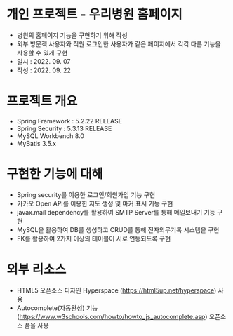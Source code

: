 # 개인 프로젝트 - 우리병원 홈페이지
* 병원의 홈페이지 기능을 구현하기 위해 작성
* 외부 방문객 사용자와 직원 로그인한 사용자가 같은 페이지에서 각각 다른 기능을 사용할 수 있게 구현
* 일시 : 2022. 09. 07
* 작성 : 2022. 09. 22

# 프로젝트 개요
* Spring Framework : 5.2.22 RELEASE
* Spring Security : 5.3.13 RELEASE
* MySQL Workbench 8.0
* MyBatis 3.5.x

# 구현한 기능에 대해
* Spring security를 이용한 로그인/회원가입 기능 구현
* 카카오 Open API를 이용한 지도 생성 및 마커 표시 기능 구현
* javax.mail dependency를 활용하여 SMTP Server를 통해 메일보내기 기능 구현
* MySQL을 활용하여 DB를 생성하고 CRUD를 통해 전자의무기록 시스템을 구현
* FK를 활용하여 2가지 이상의 테이블이 서로 연동되도록 구현

# 외부 리소스
* HTML5 오픈소스 디자인 Hyperspace (https://html5up.net/hyperspace) 사용
* Autocomplete(자동완성) 기능 (https://www.w3schools.com/howto/howto_js_autocomplete.asp) 오픈소스 폼을 사용